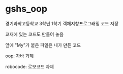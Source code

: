 # gshs_oop
경기과학고등학교 3학년 1학기 객체지향프로그래밍 코드 저장

교재에 있는 코드도 만들어 놓음

앞에 "My"가 붙은 파일은 내가 만든 코드

oop: 자바 과제

robocode: 로보코드 과제
